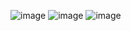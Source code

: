 
![image](https://user-images.githubusercontent.com/42945500/151383416-4c4fd5a3-49a9-451a-bbb0-6ad13b37ec5d.png)
![image](https://user-images.githubusercontent.com/42945500/151383777-6c02ded4-da5e-45be-84c6-9655876ccc55.png)
![image](https://user-images.githubusercontent.com/42945500/151383887-415c10c4-f8dc-4cbc-bd67-31d13c7b2e4e.png)
